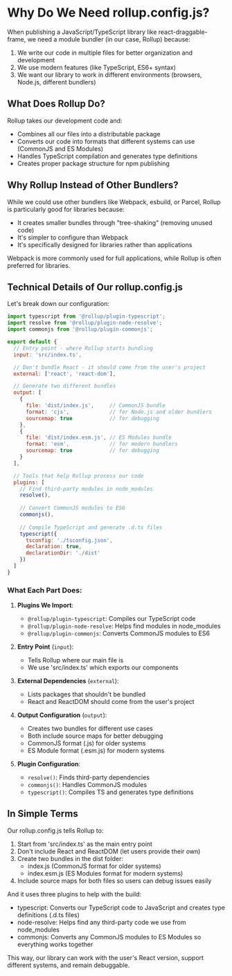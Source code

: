 # Why Do We Need rollup.config.js?

When publishing a JavaScript/TypeScript library like react-draggable-frame, we need a module bundler (in our case, Rollup) because:

1. We write our code in multiple files for better organization and development
2. We use modern features (like TypeScript, ES6+ syntax)
3. We want our library to work in different environments (browsers, Node.js, different bundlers)

## What Does Rollup Do?

Rollup takes our development code and:
- Combines all our files into a distributable package
- Converts our code into formats that different systems can use (CommonJS and ES Modules)
- Handles TypeScript compilation and generates type definitions
- Creates proper package structure for npm publishing

## Why Rollup Instead of Other Bundlers?

While we could use other bundlers like Webpack, esbuild, or Parcel, Rollup is particularly good for libraries because:
- It creates smaller bundles through "tree-shaking" (removing unused code)
- It's simpler to configure than Webpack
- It's specifically designed for libraries rather than applications

Webpack is more commonly used for full applications, while Rollup is often preferred for libraries.

## Technical Details of Our rollup.config.js

Let's break down our configuration:

```js
import typescript from '@rollup/plugin-typescript';
import resolve from '@rollup/plugin-node-resolve';
import commonjs from '@rollup/plugin-commonjs';

export default {
  // Entry point - where Rollup starts bundling
  input: 'src/index.ts',

  // Don't bundle React - it should come from the user's project
  external: ['react', 'react-dom'],

  // Generate two different bundles
  output: [
    {
      file: 'dist/index.js',     // CommonJS bundle
      format: 'cjs',             // for Node.js and older bundlers
      sourcemap: true            // for debugging
    },
    {
      file: 'dist/index.esm.js', // ES Modules bundle
      format: 'esm',             // for modern bundlers
      sourcemap: true            // for debugging
    }
  ],

  // Tools that help Rollup process our code
  plugins: [
    // Find third-party modules in node_modules
    resolve(),
    
    // Convert CommonJS modules to ES6
    commonjs(),
    
    // Compile TypeScript and generate .d.ts files
    typescript({
      tsconfig: './tsconfig.json',
      declaration: true,
      declarationDir: './dist'
    })
  ]
}
```

### What Each Part Does:

1. **Plugins We Import**:
   - `@rollup/plugin-typescript`: Compiles our TypeScript code
   - `@rollup/plugin-node-resolve`: Helps find modules in node_modules
   - `@rollup/plugin-commonjs`: Converts CommonJS modules to ES6

2. **Entry Point** (`input`):
   - Tells Rollup where our main file is
   - We use 'src/index.ts' which exports our components

3. **External Dependencies** (`external`):
   - Lists packages that shouldn't be bundled
   - React and ReactDOM should come from the user's project

4. **Output Configuration** (`output`):
   - Creates two bundles for different use cases
   - Both include source maps for better debugging
   - CommonJS format (.js) for older systems
   - ES Module format (.esm.js) for modern systems

5. **Plugin Configuration**:
   - `resolve()`: Finds third-party dependencies
   - `commonjs()`: Handles CommonJS modules
   - `typescript()`: Compiles TS and generates type definitions

## In Simple Terms

Our rollup.config.js tells Rollup to:
1. Start from 'src/index.ts' as the main entry point
2. Don't include React and ReactDOM (let users provide their own)
3. Create two bundles in the dist folder:
   - index.js (CommonJS format for older systems)
   - index.esm.js (ES Modules format for modern systems)
4. Include source maps for both files so users can debug issues easily

And it uses three plugins to help with the build:
- typescript: Converts our TypeScript code to JavaScript and creates type definitions (.d.ts files)
- node-resolve: Helps find any third-party code we use from node_modules
- commonjs: Converts any CommonJS modules to ES Modules so everything works together

This way, our library can work with the user's React version, support different systems, and remain debuggable.
